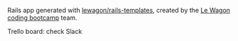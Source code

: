 Rails app generated with [lewagon/rails-templates](https://github.com/lewagon/rails-templates), created by the [Le Wagon coding bootcamp](https://www.lewagon.com) team.

Trello board: check Slack
